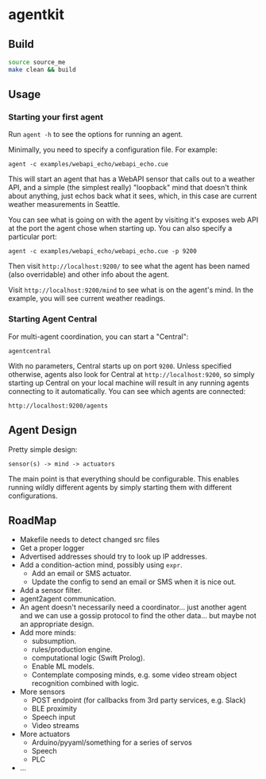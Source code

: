# agentkit

## Build

```bash
source source_me
make clean && build
```

## Usage

### Starting your first agent

Run `agent -h` to see the options for running an agent.

Minimally, you need to specify a configuration file. For example:

`agent -c examples/webapi_echo/webapi_echo.cue`

This will start an agent that has a WebAPI sensor that calls out to a
weather API, and a simple (the simplest really) "loopback" mind that doesn't
think about anything, just echos back what it sees, which, in this case
are current weather measurements in Seattle.

You can see what is going on with the agent by visiting it's exposes web API
at the port the agent chose when starting up. You can also specify a particular
port:

`agent -c examples/webapi_echo/webapi_echo.cue -p 9200`

Then visit `http://localhost:9200/` to see what the agent has been named
(also overridable) and other info about the agent.

Visit `http://localhost:9200/mind` to see what is on the agent's mind. In the
example, you will see current weather readings.

### Starting Agent Central

For multi-agent coordination, you can start a "Central":

`agentcentral`

With no parameters, Central starts up on port `9200`. Unless specified otherwise,
agents also look for Central at `http://localhost:9200`, so simply starting up
Central on your local machine will result in any running agents connecting to 
it automatically. You can see which agents are connected:

`http://localhost:9200/agents`

## Agent Design

Pretty simple design:

```
sensor(s) -> mind -> actuators
```

The main point is that everything should be configurable. This enables
running wildly different agents by simply starting them with different
configurations.

## RoadMap

* Makefile needs to detect changed src files
* Get a proper logger
* Advertised addresses should try to look up IP addresses.
* Add a condition-action mind, possibly using `expr`.
  * Add an email or SMS actuator.
  * Update the config to send an email or SMS when it is nice out.
* Add a sensor filter.
* agent2agent communication.
* An agent doesn't necessarily need a coordinator... just another agent and 
  we can use a gossip protocol to find the other data... but maybe not an
  appropriate design.
* Add more minds:
  * subsumption.
  * rules/production engine.
  * computational logic (Swift Prolog).
  * Enable ML models.
  * Contemplate composing minds, e.g. some video stream object recognition
    combined with logic.
* More sensors
  * POST endpoint (for callbacks from 3rd party services, e.g. Slack)
  * BLE proximity
  * Speech input
  * Video streams
* More actuators
  * Arduino/pyyaml/something for a series of servos
  * Speech
  * PLC
* ...
